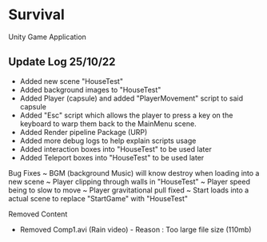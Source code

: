 # Survival
Unity Game Application


## Update Log 25/10/22

+ Added new scene "HouseTest"
+ Added background images to "HouseTest"
+ Added Player (capsule) and added "PlayerMovement" script to said capsule
+ Added "Esc" script which allows the player to press a key on the keyboard to warp them back to the MainMenu scene. 
+ Added Render pipeline Package (URP)
+ Added more debug logs to help explain scripts usage
+ Added interaction boxes into "HouseTest" to be used later
+ Added Teleport boxes into "HouseTest" to be used later

Bug Fixes
~ BGM (background Music) will know destroy when loading into a new scene
~ Player clipping through walls in "HouseTest"
~ Player speed being to slow to move 
~ Player gravitational pull fixed
~ Start loads into a actual scene to replace "StartGame" with "HouseTest"


Removed Content

- Removed Comp1.avi (Rain video) - Reason : Too large file size (110mb)
